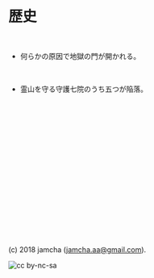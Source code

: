 

# 歴史

<br>  

-   何らかの原因で地獄の門が開かれる。

<br>  

-   霊山を守る守護七院のうち五つが陥落。

<br>  

<br>  

<br>  

<br>  

<br>  

<br>  

<br>  

<br>  

<br>  

<br>  

<br>  

<br>  

<br>  

<br>  

<br>  
<br>  

(c) 2018 jamcha (jamcha.aa@gmail.com).  

![cc by-nc-sa](https://i.creativecommons.org/l/by-nc-sa/4.0/88x31.png)  

